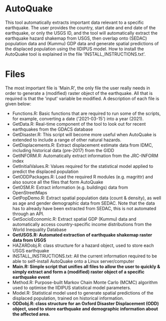 # AutoQuake
This tool automatically extracts important data relevant to a specific earthquake.
The user provides the country, start date and end date of the earthquake, or only the USGS ID, and the tool will automatically extract the earthquake hazard shakemap from USGS, then overlap onto (SEDAC) population data and (Kummu) GDP data and generate spatial predictions of the displaced population using the IIDIPUS model. How to install the AutoQuake tool is explained in the file 'INSTALL_INSTRUCTIONS.txt'.
# Files
The most important file is 'Main.R', the only file the user really needs in order to generate a (modified) raster object of the earthquake. All that is required is that the 'input' variable be modified. A description of each file is given below:
- Functions.R: Basic functions that are required to run some of the scripts, for example, converting a date ('2021-03-15') into a year (2021).
- GetData.R: Real-time component of the tool to look out for recent earthquakes from the GDACS database
- GetDisaster.R: This script will become more useful when AutoQuake is extended to include a range of other natural hazards.
- GetDisplacements.R: Extract displacement estimate data from IDMC, including historical data (pre-2017) from the GIDD
- GetINFORM.R: Automatically extract information from the JRC-INFORM index
- GetInitialValues.R: Values required for the statistical model applied to predict the displaced population
- GetODDPackages.R: Load the required R modules (e.g. magrittr) and also source all the files that form AutoQuake
- GetOSM.R: Extract information (e.g. buildings) data from OpenStreetMaps
- GetPopDemo.R: Extract spatial population data (count & density), as well as age and gender demographic data from SEDAC. Note that the data has to already have been extracted from SEDAC, this is not automated through an API.
- GetSocioEconomic.R: Extract spatial GDP (Kummu) data and automatically access country-specific income distributions from the World Inequality Database
- **GetUSGS.R: Automated extraction of earthquake shakemap raster data from USGS**
- HAZARDobj.R: class structure for a hazard object, used to store each USGS earthquake
- INSTALL_INSTRUCTIONS.txt: All the current information required to be able to self-install AutoQuake onto a Linux server/computer
- **Main.R: Simple script that unifies all files to allow the user to quickly & simply extract and form a (modified) raster object of a specific earthquake event**
- Method.R: Purpose-built Markov Chain Monte Carlo (MCMC) algorithm used to optimise the IIDIPUS statistical model parameters.
- Model.R: Statistical model used to generate spatial predictions of the displaced population, trained on historical information.
- **ODDobj.R: class structure for an Oxford Disaster Displacement (ODD) object, used to store earthquake and demographic information about the affected area.**

